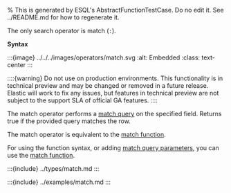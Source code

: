 % This is generated by ESQL's AbstractFunctionTestCase. Do no edit it. See ../README.md for how to regenerate it.

The only search operator is match (`:`).

**Syntax**

:::{image} ../../../images/operators/match.svg
:alt: Embedded
:class: text-center
:::


::::{warning}
Do not use on production environments. This functionality is in technical preview and may be changed or removed in a future release. Elastic will work to fix any issues, but features in technical preview are not subject to the support SLA of official GA features.
::::


The match operator performs a [match query](/reference/query-languages/query-dsl-match-query.md) on the specified field. Returns true if the provided query matches the row.

The match operator is equivalent to the [match function](../../../esql-functions-operators.md#esql-match).

For using the function syntax, or adding [match query parameters](/reference/query-languages/query-dsl-match-query.md#match-field-params), you can use the [match function](../../../esql-functions-operators.md#esql-match).


:::{include} ../types/match.md
:::

:::{include} ../examples/match.md
:::
